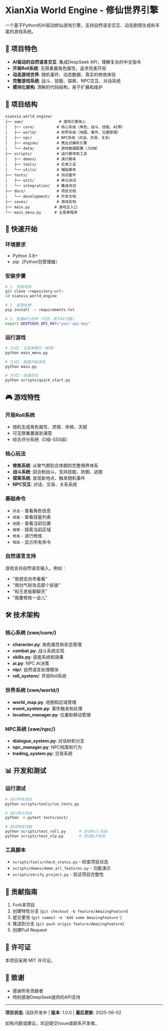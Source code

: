 # XianXia World Engine - 修仙世界引擎

一个基于Python的AI驱动修仙游戏引擎，支持自然语言交互、动态剧情生成和丰富的游戏系统。

## 🌟 项目特色

- **AI驱动的自然语言交互**: 集成DeepSeek API，理解复杂的中文指令
- **开局Roll系统**: 无限重置角色属性，追求完美开局
- **动态游戏世界**: 随机事件、动态数据、真实的修炼体验
- **完整游戏系统**: 战斗、技能、探索、NPC交互、对话系统
- **模块化架构**: 清晰的代码结构，易于扩展和维护

## 📂 项目结构

```
xianxia_world_engine/
├── xwe/                # 游戏引擎核心
│   ├── core/          # 核心系统（角色、战斗、技能、AI等）
│   ├── world/         # 世界系统（地图、事件、位置管理）
│   ├── npc/           # NPC系统（对话、交易、关系）
│   ├── engine/        # 表达式解析引擎
│   └── data/          # 游戏数据配置（JSON）
├── scripts/           # 运行脚本和工具
│   ├── demos/         # 演示脚本
│   ├── tools/         # 实用工具
│   └── utils/         # 辅助脚本
├── tests/             # 测试套件
│   ├── unit/          # 单元测试
│   └── integration/   # 集成测试
├── docs/              # 项目文档
│   └── development/   # 开发文档
├── saves/             # 游戏存档
├── main.py           # 游戏主入口
└── main_menu.py      # 主菜单程序
```

## 🚀 快速开始

### 环境要求

- Python 3.8+
- pip（Python包管理器）

### 安装步骤

```bash
# 1. 克隆项目
git clone <repository-url>
cd xianxia_world_engine

# 2. 安装依赖
pip install -r requirements.txt

# 3. 配置API密钥（可选，用于AI功能）
export DEEPSEEK_API_KEY="your-api-key"
```

### 运行游戏

```bash
# 方式1：主菜单模式（推荐）
python main_menu.py

# 方式2：直接开始游戏
python main.py

# 方式3：快速启动
python scripts/quick_start.py
```

## 🎮 游戏特性

### 开局Roll系统
- 随机生成角色属性、灵根、命格、天赋
- 可无限重置直到满意
- 综合评分系统（D级-SSS级）

### 核心玩法
- **修炼系统**: 从聚气期到合体期的完整境界体系
- **战斗系统**: 回合制战斗，支持技能、防御、逃跑
- **探索系统**: 发现新地点、触发随机事件
- **NPC交互**: 对话、交易、关系系统

### 基础命令
- `状态` - 查看角色信息
- `技能` - 查看技能列表
- `地图` - 查看当前位置
- `探索` - 探索当前区域
- `修炼` - 进行修炼
- `帮助` - 显示所有命令

### 自然语言支持
游戏支持自然语言输入，例如：
- "我想去坊市看看"
- "用剑气斩攻击那个妖兽"
- "和王老板聊聊天"
- "我要修炼一会儿"

## 🛠️ 技术架构

### 核心系统 (xwe/core/)
- **character.py**: 角色属性和状态管理
- **combat.py**: 战斗系统实现
- **skills.py**: 技能系统和效果
- **ai.py**: NPC AI决策
- **nlp/**: 自然语言处理模块
- **roll_system/**: 开局Roll系统

### 世界系统 (xwe/world/)
- **world_map.py**: 地图和区域管理
- **event_system.py**: 事件触发和处理
- **location_manager.py**: 位置和移动管理

### NPC系统 (xwe/npc/)
- **dialogue_system.py**: 对话树和分支
- **npc_manager.py**: NPC档案和行为
- **trading_system.py**: 交易系统

## 📊 开发和测试

### 运行测试
```bash
# 运行所有测试
python scripts/tools/run_tests.py

# 运行单元测试
python -m pytest tests/unit/

# 测试特定功能
python scripts/test_roll.py      # 测试Roll系统
python scripts/test_nlp.py       # 测试NLP系统
```

### 工具脚本
- `scripts/tools/check_status.py` - 检查项目状态
- `scripts/demos/demo_all_features.py` - 功能演示
- `scripts/verify_project.py` - 验证项目完整性

## 🤝 贡献指南

1. Fork本项目
2. 创建特性分支 (`git checkout -b feature/AmazingFeature`)
3. 提交更改 (`git commit -m 'Add some AmazingFeature'`)
4. 推送到分支 (`git push origin feature/AmazingFeature`)
5. 创建Pull Request

## 📄 许可证

本项目采用 MIT 许可证。

## 🙏 致谢

- 感谢所有贡献者
- 特别感谢DeepSeek提供的API支持

---

**项目状态**: 活跃开发中 | **版本**: 1.0.0 | **最后更新**: 2025-06-02

如有问题或建议，欢迎提交Issue或联系开发者。
